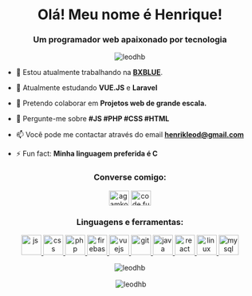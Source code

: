 <h1 align="center">Olá! Meu nome é Henrique!</h1>
<h3 align="center">Um programador web apaixonado por tecnologia</h3>

<p align="center"> <img src="https://komarev.com/ghpvc/?username=leodhb" alt="leodhb" /> </p>

- 🔭 Estou atualmente trabalhando na <a href="https//bxblue.com.br">**BXBLUE**</a>.

- 🌱 Atualmente estudando **VUE.JS** e **Laravel**

- 👯 Pretendo colaborar em **Projetos web de grande escala.**

- 💬 Pergunte-me sobre **#JS #PHP #CSS #HTML**

- 📫 Você pode me contactar através do email **henrikleod@gmail.com**

- ⚡ Fun fact: **Minha linguagem preferida é C**

<p align="center">
<h3 align="center">Converse comigo:</h3>
</p>

<p align="center">  <a href="https://www.linkedin.com/in/henrique-barbosa-46579117a/" target="blank"><img align="middle" src="https://cdn.jsdelivr.net/npm/simple-icons@3.0.1/icons/linkedin.svg" alt="agamkoradiya" height="30" width="40" /></a>
<a href="https://instagram.com/leod.in" target="blank"><img align="middle" src="https://cdn.jsdelivr.net/npm/simple-icons@3.0.1/icons/instagram.svg" alt="code.fun" height="30" width="40" /></a></p>

<h3 align="center">Linguagens e ferramentas:</h3>


<p align="center">  
	<a href="https://www.w3schools.com/js/" target="_blank"> 
		<img src="https://devicon.dev/devicon.git/icons/javascript/javascript-original.svg" alt="js" width="40" height="40"/> 
	</a> 
	<a href="https://www.w3schools.com/css/" target="_blank"> 
		<img src="https://devicon.dev/devicon.git/icons/css3/css3-original.svg" alt="css" width="40" height="40"/> 
	</a> 
	<a href="https://www.w3schools.com/php/" target="_blank"> 
		<img src="https://devicon.dev/devicon.git/icons/php/php-original.svg" alt="php" width="40" height="40"/> 
	</a> 
	<a href="https://firebase.google.com/" target="_blank"> 
		<img src="https://www.vectorlogo.zone/logos/firebase/firebase-icon.svg" alt="firebase" width="40" height="40"/> 
	</a> 
	<a href="https://vuejs.org" target="_blank"> 
		<img src="https://devicon.dev/devicon.git/icons/vuejs/vuejs-original.svg" alt="vuejs" width="40" height="40"/> 
	</a> 
	<a href="https://git-scm.com/" target="_blank"> 
		<img src="https://devicon.dev/devicon.git/icons/git/git-original.svg" alt="git" width="40" height="40"/> 
	</a> 
	<a href="https://www.java.com" target="_blank"> 
		<img src="https://devicon.dev/devicon.git/icons/java/java-original.svg" alt="java" width="40" height="40"/> 
	</a> 
	<a href="https://pt-br.reactjs.org/" target="_blank"> 
		<img src="https://devicon.dev/devicon.git/icons/react/react-original-wordmark.svg" alt="react" width="40" height="40"/> 
	</a> 
	<a href="https://www.linux.org/" target="_blank"> 
		<img src="https://devicons.github.io/devicon/devicon.git/icons/linux/linux-original.svg" alt="linux" width="40" height="40"/> 
	</a> 
	<a href="https://www.mysql.com/" target="_blank"> 
		<img src="https://devicons.github.io/devicon/devicon.git/icons/mysql/mysql-original-wordmark.svg" alt="mysql" width="40" height="40"/> 
	</a> 
</p>


<p align="center"><img align="center" src="https://github-readme-stats.vercel.app/api/top-langs/?username=leodhb&layout=compact" alt="leodhb" /></p>


<p align="center">&nbsp;<img align="center" src="https://github-readme-stats.vercel.app/api?username=leodhb&show_icons=true" alt="leodhb" /></p>
